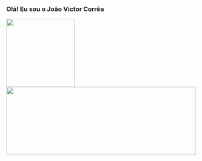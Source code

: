 ### Olá! Eu sou o João Victor Corrêa

<div>
  <a href="https://github.com/JoaoVictorCorrea">
  <img height="180em" src="https://github-readme-stats.vercel.app/api?username=JoaoVictorCorrea&show_icons=true&theme=tokyonight&include_all_commits=true&count_private=true"/>
  <img height="180em" width="500em" src="https://github-readme-stats.vercel.app/api/top-langs/?username=JoaoVictorCorrea&layout=compact&langs_count=7&theme=tokyonight"/>
</div>
